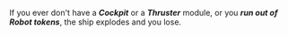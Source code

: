 If you ever don't have a ___Cockpit___ or a ___Thruster___ module, or you ___run out of Robot tokens___, the ship explodes and you lose.
